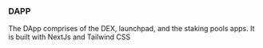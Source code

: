 ### DAPP

The DApp comprises of the DEX, launchpad, and the staking pools apps. It is built with NextJs and Tailwind CSS